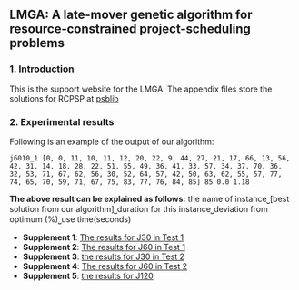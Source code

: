 ## LMGA: A late-mover genetic algorithm for resource-constrained project-scheduling problems

### 1. Introduction
This is the support website for the LMGA. The appendix files store the solutions for RCPSP at [psblib](http://www.om-db.wi.tum.de/psplib/library.html) 


###  2. Experimental results
Following is an example of the output of our algorithm:
```
j6010_1 [0, 0, 11, 10, 11, 12, 20, 22, 9, 44, 27, 21, 17, 66, 13, 56, 42, 31, 14, 18, 28, 22, 51, 55, 49, 36, 41, 33, 57, 34, 37, 70, 36, 32, 53, 71, 67, 62, 56, 30, 52, 64, 57, 42, 50, 63, 62, 55, 57, 77, 74, 65, 70, 59, 71, 67, 75, 83, 77, 76, 84, 85] 85 0.0 1.18
```
**The above result can be explained as follows:**
the name of instance⎵[best solution from our algorithm]⎵duration for this instance⎵deviation from optimum (%)⎵use time(seconds)


- **Supplement 1**: [The results for J30 in Test 1](j30detail_30.md)
- **Supplement 2**:  [The results for J60 in Test 1](j60detail_30.md)
- **Supplement 3**:  [the results for J30 in Test 2](j30detail_60.md)
- **Supplement 4**:  [The results for J60 in Test 2 ](j60detail_60.md)
- **Supplement 5**:  [the results for J120](j120detail_15.md)






